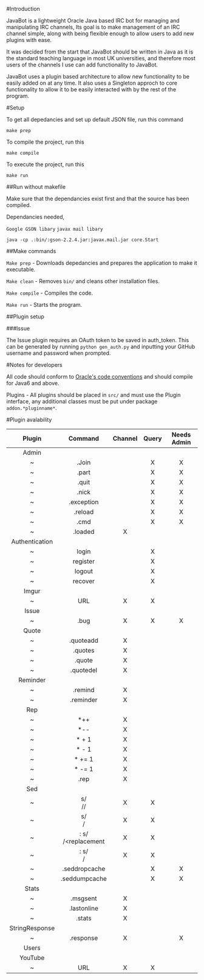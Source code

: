 #Introduction

JavaBot is a lightweight Oracle Java based IRC bot for managing and manipulating IRC channels, 
Its goal is to make management of an IRC channel simple, along with being flexible enough to allow users to add new
plugins with ease.

It was decided from the start that JavaBot should be written in Java as it is the standard teaching language in most
UK universities, and therefore most users of the channels I use can add functionality to JavaBot.

JavaBot uses a plugin based architecture to allow new functionality to be easily added on at any time.
It also uses a Singleton approch to core functionality to allow it to be easily interacted with by the rest of the
program.


#Setup

To get all depedancies and set up default JSON file, run this command

`make prep`

To compile the project, run this

`make compile`

To execute the project, run this

`make run`


##Run without makefile

Make sure that the dependancies exist first and that the source has been compiled.

Dependancies needed, 

`Google GSON libary`
`javax mail libary`

`java -cp .:bin/:gson-2.2.4.jar:javax.mail.jar core.Start`


##Make commands

`Make prep` - Downloads depedancies and prepares the application to make it executable.

`Make clean` - Removes `bin/` and cleans other installation files.

`Make compile` - Compiles the code.

`Make run` - Starts the program.

##Plugin setup

###Issue

The Issue plugin requires an OAuth token to be saved in auth_token.
This can be generated by running
`python gen_auth.py`
and inputting your GitHub username and password when prompted.

#Notes for developers

All code should conform to [Oracle's code conventions](http://www.oracle.com/technetwork/java/javase/documentation/codeconvtoc-136057.html)
and should compile for Java6 and above.

Plugins - All plugins should be placed in `src/` and must use the Plugin interface, any additional classes must
be put under package `addon.*pluginname*`.

#Plugin avalability

|Plugin|Command|Channel|Query|Needs Admin|
|:----:|:-----:|:-----:|:---:|:---------:|
|Admin|
|~|.Join||X|X|
|~|.part||X|X|
|~|.quit||X|X|
|~|.nick||X|X|
|~|.exception||X|X|
|~|.reload||X|X|
|~|.cmd||X|X|
|~|.loaded|X|||
|Authentication|
|~|login||X||
|~|register||X||
|~|logout||X||
|~|recover||X||
|Imgur|
|~|URL|X|X||
|Issue|
|~|.bug|X|X|X|
|Quote|
|~|.quoteadd|X|||
|~|.quotes|X|||
|~|.quote|X|||
|~|.quotedel|X|||
|Reminder|
|~|.remind|X|||
|~|.reminder|X|||
|Rep|
|~|*++|X||||
|~|*--|X||||
|~|* + 1|X|||
|~|* - 1|X|||
|~|* += 1|X|||
|~|* -= 1|X|||
|~|.rep|X|||
|Sed|
|~|s/<search>/<replacement>/|X|X||
|~|s/<search>/<replacement>|X|X||
|~|<username>: s/<search>/<replacement|X|X||
|~|<username>: s/<search>/<replacement>|X|X||
|~|.seddropcache||X|X|
|~|.seddumpcache||X|X|
|Stats|
|~|.msgsent|X|||
|~|.lastonline|X|||
|~|.stats|X|||
|StringResponse|
|~|.response|X||X|
|Users|
|YouTube|
|~|URL|X|X||
